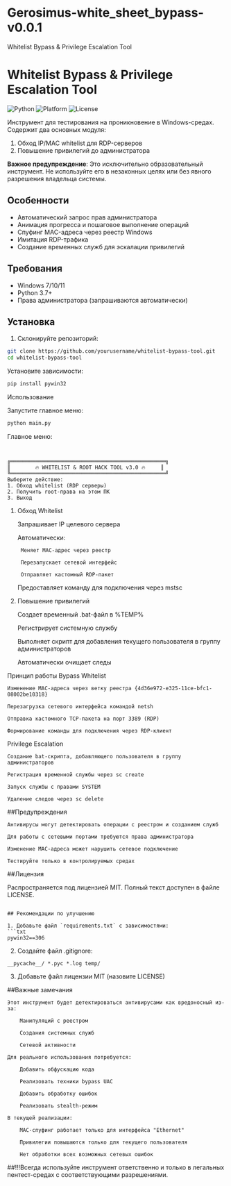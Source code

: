 # Gerosimus-white_sheet_bypass-v0.0.1
Whitelist Bypass &amp; Privilege Escalation Tool






# Whitelist Bypass & Privilege Escalation Tool

![Python](https://img.shields.io/badge/Python-3.7%2B-blue)
![Platform](https://img.shields.io/badge/Platform-Windows-lightgrey)
![License](https://img.shields.io/badge/License-MIT-green)

Инструмент для тестирования на проникновение в Windows-средах. Содержит два основных модуля:
1. Обход IP/MAC whitelist для RDP-серверов
2. Повышение привилегий до администратора

**Важное предупреждение**: Это исключительно образовательный инструмент. Не используйте его в незаконных целях или без явного разрешения владельца системы.

## Особенности

- Автоматический запрос прав администратора
- Анимация прогресса и пошаговое выполнение операций
- Спуфинг MAC-адреса через реестр Windows
- Имитация RDP-трафика
- Создание временных служб для эскалации привилегий

## Требования

- Windows 7/10/11
- Python 3.7+
- Права администратора (запрашиваются автоматически)

## Установка

1. Склонируйте репозиторий:
```bash
git clone https://github.com/yourusername/whitelist-bypass-tool.git
cd whitelist-bypass-tool
```





Установите зависимости:
```bash
pip install pywin32
```


Использование





Запустите главное меню:
```bash
python main.py
```


Главное меню:

```text


╔══════════════════════════════════════════════════╗
║        🔥 WHITELIST & ROOT HACK TOOL v3.0 🔥     ║
╚══════════════════════════════════════════════════╝
Выберите действие:
1. Обход whitelist (RDP серверы)
2. Получить root-права на этом ПК
3. Выход

```








1. Обход Whitelist

    Запрашивает IP целевого сервера

    Автоматически:

        Меняет MAC-адрес через реестр

        Перезапускает сетевой интерфейс

        Отправляет кастомный RDP-пакет

    Предоставляет команду для подключения через mstsc

2. Повышение привилегий

    Создает временный .bat-файл в %TEMP%

    Регистрирует системную службу

    Выполняет скрипт для добавления текущего пользователя в группу администраторов

    Автоматически очищает следы

Принцип работы
Bypass Whitelist

    Изменение MAC-адреса через ветку реестра {4d36e972-e325-11ce-bfc1-08002be10318}

    Перезагрузка сетевого интерфейса командой netsh

    Отправка кастомного TCP-пакета на порт 3389 (RDP)

    Формирование команды для подключения через RDP-клиент

Privilege Escalation

    Создание bat-скрипта, добавляющего пользователя в группу администраторов

    Регистрация временной службы через sc create

    Запуск службы с правами SYSTEM

    Удаление следов через sc delete

##Предупреждения

    Антивирусы могут детектировать операции с реестром и созданием служб

    Для работы с сетевыми портами требуются права администратора

    Изменение MAC-адреса может нарушить сетевое подключение

    Тестируйте только в контролируемых средах

##Лицензия


Распространяется под лицензией MIT. Полный текст доступен в файле LICENSE.



```text

## Рекомендации по улучшению

1. Добавьте файл `requirements.txt` с зависимостями:
```txt
pywin32==306

```
2. Создайте файл .gitignore:
   
`__pycache__/
*.pyc
*.log
temp/`


3. Добавьте файл лицензии MIT (назовите LICENSE)
   













##Важные замечания

    Этот инструмент будет детектироваться антивирусами как вредоносный из-за:

        Манипуляций с реестром

        Создания системных служб

        Сетевой активности

    Для реального использования потребуется:

        Добавить обфускацию кода

        Реализовать техники bypass UAC

        Добавить обработку ошибок

        Реализовать stealth-режим

    В текущей реализации:

        MAC-спуфинг работает только для интерфейса "Ethernet"

        Привилегии повышаются только для текущего пользователя

        Нет обработки всех возможных сетевых ошибок

##!!!Всегда используйте инструмент ответственно и только в легальных пентест-средах с соответствующими разрешениями.
   








